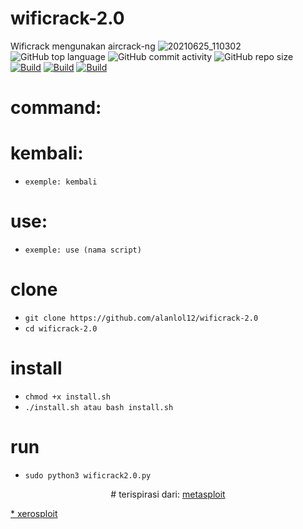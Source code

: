 # wificrack-2.0 
Wificrack mengunakan aircrack-ng
![20210625_110302](https://user-images.githubusercontent.com/81538835/123363554-508f1e00-d562-11eb-9afb-dabded8f2a60.png)
![GitHub top language](https://img.shields.io/github/languages/top/alanlol12/wificrack-2.0?logo=python)
![GitHub commit activity](https://img.shields.io/github/commit-activity/m/alanlol12/wificrack-2.0?logo=linux)
![GitHub repo size](https://img.shields.io/github/repo-size/alanlol12/wificrack-2.0?logo=kali%20linux)
[![Build](https://img.shields.io/badge/Supported_OS-linux-blue.svg)]()
[![Build](https://img.shields.io/badge/wificrack-2.0-orange.svg)]()
[![Build](https://img.shields.io/badge/version-2.0-cyan.svg)]()
</p>
 
# command:

#  kembali:
* `exemple: kembali`
#  use:
* `exemple: use (nama script)`

# clone
* `git clone https://github.com/alanlol12/wificrack-2.0`
*  `cd wificrack-2.0`
# install
* `chmod +x install.sh`
* `./install.sh atau bash install.sh`
# run
* `sudo python3 wificrack2.0.py`

<p align="center">
# terispirasi dari:
<A href="https://www.metasploit.com">metasploit</a>

<a href="https://github.com/LionSec/xerosploit">* xerosploit</a>
</p>
